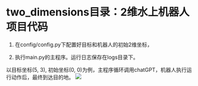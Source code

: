 # two_dimensions目录：2维水上机器人项目代码

1. 在config/config.py下配置好目标和机器人的初始2维坐标，

2. 执行main.py的主程序。运行日志保存在logs目录下。

以目标坐标(5, 3), 初始坐标(0, 0)为例，主程序循环调用chatGPT，机器人执行运行动作后，最终到达目的地。
![](https://piclist-1321200338.cos.ap-nanjing.myqcloud.com/202401011341244.png)